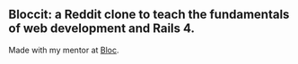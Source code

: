 ## Bloccit: a Reddit clone to teach the fundamentals of web development and Rails 4.

Made with my mentor at [Bloc](http://bloc.io).